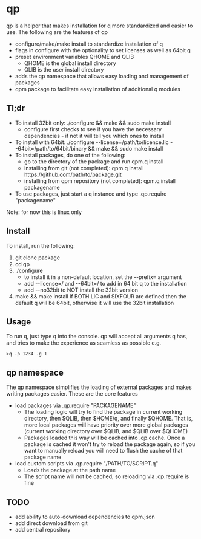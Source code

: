 # qp
qp is a helper that makes installation for q more standardized and easier to use.  The following are the features of qp
- configure/make/make install to standardize installation of q
- flags in configure with the optionality to set licenses as well as 64bit q
- preset environment variables QHOME and QLIB
	- QHOME is the global install directory
	- QLIB is the user install directory
- adds the qp namespace that allows easy loading and management of packages
- qpm package to facilitate easy installation of additional q modules

## Tl;dr
- To install 32bit only: ./configure && make && sudo make install
	- configure first checks to see if you have the necessary dependencies - if not it will tell you which ones to install
- To install with 64bit: ./configure --license=/path/to/licence.lic --64bit=/path/to/64bit/binary && make && sudo make install
- To install packages, do one of the following:
	- go to the directory of the package and run qpm.q install
	- installing from git (not completed): qpm.q install https://github.com/path/to/package.git
	- installing from qpm repository (not completed): qpm.q install packagename
- To use packages, just start a q instance and type
	.qp.require "packagename"

Note: for now this is linux only

## Install
To install, run the following:
1. git clone package
2. cd qp
3. ./configure
	- to install it in a non-default location, set the --prefix=<path> argument
	- add --license=<path>/<filename> and --64bit=<path>/<filename> to add in 64 bit q to the installation
	- add --no32bit to NOT install the 32bit version
4. make && make install
If BOTH LIC and SIXFOUR are defined then the default q will be 64bit, otherwise it will use the 32bit installation

## Usage
To run q, just type q into the console.  qp will accept all arguments q has, and tries to make the experience as seamless as possible
e.g.
```
>q -p 1234 -g 1
```

## qp namespace
The qp namespace simplifies the loading of external packages and makes writing packages easier.  These are the core features
- load packages via .qp.require "PACKAGENAME"
	- The loading logic will try to find the package in current working directory, then $QLIB, then $HOME/q, and finally $QHOME.  That is, more local packages will have priority over more global packages (current working directory over $QLIB, and $QLIB over $QHOME)
	- Packages loaded this way will be cached into .qp.cache.  Once a package is cached it won't try to reload the package again, so if you want to manually reload you will need to flush the cache of that package name
- load custom scripts via .qp.require "/PATH/TO/SCRIPT.q"
	- Loads the package at the path name
	- The script name will not be cached, so reloading via .qp.require is fine

## TODO
- add ability to auto-download dependencies to qpm.json
- add direct download from git
- add central repository